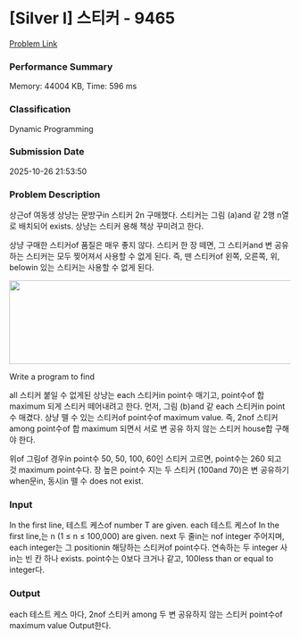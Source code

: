 <!-- Official English translation (US) — human-reviewed -->
<!-- Original: README.md -->
<!-- Translation generated: 2025-10-26 16:46:49 UTC -->

# [Silver I] 스티커 - 9465 

[Problem Link](https://www.acmicpc.net/problem/9465) 

### Performance Summary

Memory: 44004 KB, Time: 596 ms

### Classification

Dynamic Programming

### Submission Date

2025-10-26 21:53:50

### Problem Description

<p>상근of 여동생 상냥는 문방구in 스티커 2n 구매했다. 스티커는 그림 (a)and 같 2행 n열로 배치되어 exists. 상냥는 스티커 용해 책상 꾸미려고 한다.</p>

<p>상냥 구매한 스티커of 품질은 매우 좋지 않다. 스티커 한 장 떼면, 그 스티커and 변 공유하는 스티커는 모두 찢어져서 사용할 수 없게 된다. 즉, 뗀 스티커of 왼쪽, 오른쪽, 위, belowin 있는 스티커는 사용할 수 없게 된다.</p>

<p><img alt="" src="" style="height:150px; width:575px"></p>

Write a program to find <p>all 스티커 붙일 수 없게된 상냥는 each 스티커in point수 매기고, point수of 합 maximum 되게 스티커 떼어내려고 한다. 먼저, 그림 (b)and 같 each 스티커in point수 매겼다. 상냥 뗄 수 있는 스티커of point수of maximum value. 즉, 2nof 스티커 among point수of 합 maximum 되면서 서로 변 공유 하지 않는 스티커 house합 구해야 한다.</p>

<p>위of 그림of 경우in point수 50, 50, 100, 60인 스티커 고르면, point수는 260 되고  것 maximum point수다. 장 높은 point수 지는 두 스티커 (100and 70)은 변 공유하기 when문in, 동시in 뗄 수 does not exist.</p>

### Input 

 <p>In the first line, 테스트 케스of number T are given. each 테스트 케스of In the first line,는 n (1 ≤ n ≤ 100,000) are given. next 두 줄in는 nof integer 주어지며, each integer는 그 positionin 해당하는 스티커of point수다. 연속하는 두 integer 사in는 빈 칸 하나 exists. point수는 0보다 크거나 같고, 100less than or equal to integer다. </p>

### Output 

 <p>each 테스트 케스 마다, 2nof 스티커 among 두 변 공유하지 않는 스티커 point수of maximum value Output한다.</p>


